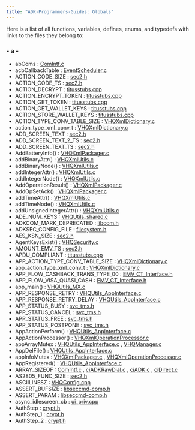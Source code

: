 ```yaml
---
title: "ADK-Programmers-Guides: Globals"
---
```


Here is a list of all functions, variables, defines, enums, and typedefs with links to the files they belong to:

### - a -

- abComs : <a href="_com_intf_8c.md#ad1750e63792ee137ea1d36a3750b6b3f">ComIntf.c</a>
- acbCallbackTable : <a href="_event_scheduler_8c.md#a0417615202a7745f4128557a901ac04b">EventScheduler.c</a>
- ACTION_CODE_SIZE : <a href="sec2_8h.md#abf6e6139b7100861aec7d9d11ec54076">sec2.h</a>
- ACTION_CODE_TS : <a href="sec2_8h.md#af90554137d873b06403b4a211951207e">sec2.h</a>
- ACTION_DECRYPT : <a href="titusstubs_8cpp.md#ab5e3bc6a3475812dcde34d851e0186ff">titusstubs.cpp</a>
- ACTION_ENCRYPT_TOKEN : <a href="titusstubs_8cpp.md#aa14ab37911d23aa32958f41c6b002b00">titusstubs.cpp</a>
- ACTION_GET_TOKEN : <a href="titusstubs_8cpp.md#a8eb76ec6ff48e37d8d1bbc2a401fe28d">titusstubs.cpp</a>
- ACTION_GET_WALLET_KEYS : <a href="titusstubs_8cpp.md#ad38cb1db79e3de794edff1323dcfb963">titusstubs.cpp</a>
- ACTION_STORE_WALLET_KEYS : <a href="titusstubs_8cpp.md#ae9333ee0c84b990ae32f0df948a9868e">titusstubs.cpp</a>
- ACTION_TYPE_CONV_TABLE_SIZE : <a href="_v_h_q_xml_dictionary_8c.md#a238241559820c788a47b68482cb73c93">VHQXmlDictionary.c</a>
- action_type_xml_conv_t : <a href="_v_h_q_xml_dictionary_8c.md#a348b7b6e271e71afd31ebda3f9d4a983">VHQXmlDictionary.c</a>
- ADD_SCREEN_TEXT : <a href="sec2_8h.md#a300d4dc4bdf6ac0a094898d88f88b6cd">sec2.h</a>
- ADD_SCREEN_TEXT_2_TS : <a href="sec2_8h.md#acdcacd0bfa215af9e5dfd28e970dd4dc">sec2.h</a>
- ADD_SCREEN_TEXT_TS : <a href="sec2_8h.md#a8c24e9e87af5c2be3c423c3d67307ba0">sec2.h</a>
- AddBatteryInfo() : <a href="_v_h_q_xml_packager_8c.md#a561c089e39ca02de40e89f373e202cb1">VHQXmlPackager.c</a>
- addBinaryAttr() : <a href="_v_h_q_xml_utils_8c.md#a734d2be1ae2fdb85ba741c5db2f910c5">VHQXmlUtils.c</a>
- addBinaryNode() : <a href="_v_h_q_xml_utils_8c.md#a0db9b48f9036e7e8002127420c24fb8b">VHQXmlUtils.c</a>
- addIntegerAttr() : <a href="_v_h_q_xml_utils_8c.md#a398574e582c4c94496f051a8957bdde1">VHQXmlUtils.c</a>
- addIntegerNode() : <a href="_v_h_q_xml_utils_8c.md#a6aef3c9e009750386e0008d7ac8db14d">VHQXmlUtils.c</a>
- AddOperationResult() : <a href="_v_h_q_xml_packager_8c.md#a7afedde7eab7edc87b4fb1c4bda2d19f">VHQXmlPackager.c</a>
- AddOpSetAck() : <a href="_v_h_q_xml_packager_8c.md#ae8f729e31168600ca8bf8834bb642972">VHQXmlPackager.c</a>
- addTimeAttr() : <a href="_v_h_q_xml_utils_8c.md#a9f90cb793473c85543690672d8913d49">VHQXmlUtils.c</a>
- addTimeNode() : <a href="_v_h_q_xml_utils_8c.md#aefa1bdfe9ccf098486399f3b46a43fa3">VHQXmlUtils.c</a>
- addUnsignedIntegerAttr() : <a href="_v_h_q_xml_utils_8c.md#a4de90108a1e387035e46f637581771f9">VHQXmlUtils.c</a>
- ADE_NUM_KEYS : <a href="_v_h_q_utils__shared_8c.md#abaa424f845d000c33946bbd960701e4a">VHQUtils_shared.c</a>
- ADKCOM_MARK_DEPRECATED : <a href="libcom_8h.md#a68e57f917ef9386e20d908c94ebae641">libcom.h</a>
- ADKSEC_CONFIG_FILE : <a href="filesystem_8h.md#a77c8fbb0082771eb56e23ae37b836d32">filesystem.h</a>
- AES_KSN_SIZE : <a href="sec2_8h.md#af852a7f1bf904ea16e867a632107579f">sec2.h</a>
- AgentKeysExist() : <a href="_v_h_q_security_8c.md#afdbfc885d0ca6d5e2c3324e2d2359f0c">VHQSecurity.c</a>
- AMOUNT_EMV_TS : <a href="sec2_8h.md#a392e35762a40c2205e8bf6de815ddcbb">sec2.h</a>
- APDU_COMPLIANT : <a href="titusstubs_8cpp.md#a21c1d446acec2f41a9682c822f12c383">titusstubs.cpp</a>
- APP_ACTION_TYPE_CONV_TABLE_SIZE : <a href="_v_h_q_xml_dictionary_8c.md#a5758c21a7b8a175ab0c68d9ddd1cfa2d">VHQXmlDictionary.c</a>
- app_action_type_xml_conv_t : <a href="_v_h_q_xml_dictionary_8c.md#a4372250935b25812298165504eb3cdd8">VHQXmlDictionary.c</a>
- APP_FLOW_CASHBACK_TRANS_TYPE_00 : <a href="group___a_p_p___f_l_o_w___c_a_p_s.md#gad331c040ae5508bd4074e6a782b7946e">EMV_CT_Interface.h</a>
- APP_FLOW_VISA_QUASI_CASH : <a href="group___a_p_p___f_l_o_w___c_a_p_s.md#ga24450fe87751bb38723f6a228c75fa5d">EMV_CT_Interface.h</a>
- app_main() : <a href="_v_h_q_utils___m_x_8c.md#a35ddb4e0776cf986ca13ad8b0c7a4eed">VHQUtils_MX.c</a>
- APP_RESPONSE_RETRY : <a href="_v_h_q_utils___app_interface_8c.md#a29f988d89f0842052e90c24ae4ac3461">VHQUtils_AppInterface.c</a>
- APP_RESPONSE_RETRY_DELAY : <a href="_v_h_q_utils___app_interface_8c.md#ae5732b7842ad8292ae1f37b07dc3eabc">VHQUtils_AppInterface.c</a>
- APP_STATUS_BUSY : <a href="svc__tms_8h.md#a113472ff594a408f71f2aca1f0d252b3">svc_tms.h</a>
- APP_STATUS_CANCEL : <a href="svc__tms_8h.md#aadcff499690e8a331ebd0e09179b2adc">svc_tms.h</a>
- APP_STATUS_FREE : <a href="svc__tms_8h.md#aa14858521210a99f2283adb671c9d529">svc_tms.h</a>
- APP_STATUS_POSTPONE : <a href="svc__tms_8h.md#ada0ca969857c9590f5e01b5108d3fc8a">svc_tms.h</a>
- AppActionPerform() : <a href="_v_h_q_utils___app_interface_8c.md#a289523c465c2f340b92354e1f06e61be">VHQUtils_AppInterface.c</a>
- AppActionProcessor() : <a href="_v_h_q_xml_operation_processor_8c.md#a528ff321babe63a0e26a08312defa173">VHQXmlOperationProcessor.c</a>
- appArrayMutex : <a href="_v_h_q_utils___app_interface_8c.md#a0488b68c064a3854e5f68accadd9a19e">VHQUtils_AppInterface.c</a> , <a href="_v_h_q_manager_8c.md#a0488b68c064a3854e5f68accadd9a19e">VHQManager.c</a>
- AppDelFile() : <a href="_v_h_q_utils___app_interface_8c.md#a1242cfb769daf3076180e45b34a10a22">VHQUtils_AppInterface.c</a>
- appInfoMutex : <a href="_v_h_q_xml_packager_8c.md#a01df92b1953c3495dbfe4cf121a68ca0">VHQXmlPackager.c</a> , <a href="_v_h_q_xml_operation_processor_8c.md#a01df92b1953c3495dbfe4cf121a68ca0">VHQXmlOperationProcessor.c</a>
- AppRegistered() : <a href="_v_h_q_utils___app_interface_8c.md#ae6f81bce62db1e12d96544e33cbfa293">VHQUtils_AppInterface.c</a>
- ARRAY_SIZEOF : <a href="_com_intf_8c.md#a083b03c5af4ad6035a7b2879c523150c">ComIntf.c</a> , <a href="ci_a_d_k_raw_dial_8c.md#a083b03c5af4ad6035a7b2879c523150c">ciADKRawDial.c</a> , <a href="ci_a_d_k_8c.md#a083b03c5af4ad6035a7b2879c523150c">ciADK.c</a> , <a href="ci_direct_8c.md#a083b03c5af4ad6035a7b2879c523150c">ciDirect.c</a>
- AS2805_FUNC_SIZE : <a href="sec2_8h.md#a50abcc519e18f33de1c1443c457d05a9">sec2.h</a>
- ASCIILINESZ : <a href="_v_h_q_config_8cpp.md#aeb84e295ec3307b215991d4bf88bceb7">VHQConfig.cpp</a>
- ASSERT_BUFSIZE : <a href="libseccmd-comp_8h.md#ac7135dc80443949a912d5e536c1ed061">libseccmd-comp.h</a>
- ASSERT_PARAM : <a href="libseccmd-comp_8h.md#acd922db0e69279339cf11310b9583bf9">libseccmd-comp.h</a>
- async_idlescreen_cb : <a href="ui__priv_8cpp.md#a06f170fc2f97e81f7611e1694043a3b1">ui_priv.cpp</a>
- AuthStep : <a href="crypt_8h.md#ab97c53cf460f4280eb94c660cb5e357d">crypt.h</a>
- AuthStep_1 : <a href="crypt_8h.md#ab97c53cf460f4280eb94c660cb5e357daaebd9d60a1ddde880987bf24245973c3">crypt.h</a>
- AuthStep_2 : <a href="crypt_8h.md#ab97c53cf460f4280eb94c660cb5e357dabec33001d7f7ca8a469ffcc2e449d20a">crypt.h</a>
